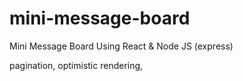# mini-message-board
Mini Message Board Using React &amp; Node JS (express)

pagination, optimistic rendering,
